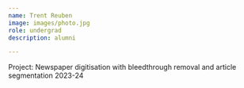 ```yaml
---
name: Trent Reuben
image: images/photo.jpg
role: undergrad
description: alumni

---
```


Project: Newspaper digitisation with bleedthrough removal and article segmentation
2023-24
